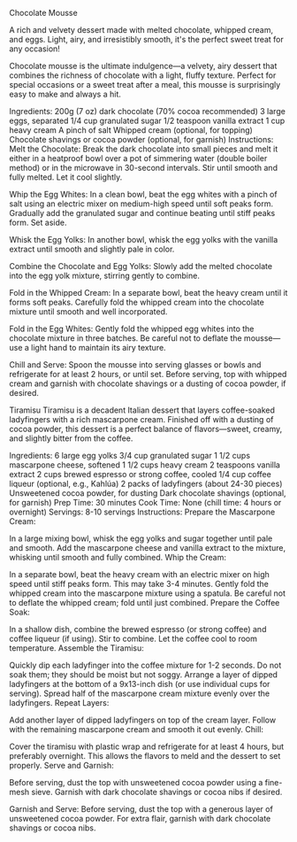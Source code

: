 Chocolate Mousse

A rich and velvety dessert made with melted chocolate, whipped cream, and eggs. Light, airy, and irresistibly smooth, it's the perfect sweet treat for any occasion! 

Chocolate mousse is the ultimate indulgence—a velvety, airy dessert that combines the richness of chocolate with a light, fluffy texture. Perfect for special occasions or a sweet treat after a meal, this mousse is surprisingly easy to make and always a hit.

Ingredients:
200g (7 oz) dark chocolate (70% cocoa recommended)
3 large eggs, separated
1/4 cup granulated sugar
1/2 teaspoon vanilla extract
1 cup heavy cream
A pinch of salt
Whipped cream (optional, for topping)
Chocolate shavings or cocoa powder (optional, for garnish)
Instructions:
Melt the Chocolate: Break the dark chocolate into small pieces and melt it either in a heatproof bowl over a pot of simmering water (double boiler method) or in the microwave in 30-second intervals. Stir until smooth and fully melted. Let it cool slightly.

Whip the Egg Whites: In a clean bowl, beat the egg whites with a pinch of salt using an electric mixer on medium-high speed until soft peaks form. Gradually add the granulated sugar and continue beating until stiff peaks form. Set aside.

Whisk the Egg Yolks: In another bowl, whisk the egg yolks with the vanilla extract until smooth and slightly pale in color.

Combine the Chocolate and Egg Yolks: Slowly add the melted chocolate into the egg yolk mixture, stirring gently to combine.

Fold in the Whipped Cream: In a separate bowl, beat the heavy cream until it forms soft peaks. Carefully fold the whipped cream into the chocolate mixture until smooth and well incorporated.

Fold in the Egg Whites: Gently fold the whipped egg whites into the chocolate mixture in three batches. Be careful not to deflate the mousse—use a light hand to maintain its airy texture.

Chill and Serve: Spoon the mousse into serving glasses or bowls and refrigerate for at least 2 hours, or until set. Before serving, top with whipped cream and garnish with chocolate shavings or a dusting of cocoa powder, if desired.

Tiramisu
Tiramisu is a decadent Italian dessert that layers coffee-soaked ladyfingers with a rich mascarpone cream. Finished off with a dusting of cocoa powder, this dessert is a perfect balance of flavors—sweet, creamy, and slightly bitter from the coffee.

Ingredients:
6 large egg yolks
3/4 cup granulated sugar
1 1/2 cups mascarpone cheese, softened
1 1/2 cups heavy cream
2 teaspoons vanilla extract
2 cups brewed espresso or strong coffee, cooled
1/4 cup coffee liqueur (optional, e.g., Kahlúa)
2 packs of ladyfingers (about 24-30 pieces)
Unsweetened cocoa powder, for dusting
Dark chocolate shavings (optional, for garnish)
Prep Time: 30 minutes
Cook Time: None (chill time: 4 hours or overnight)
Servings: 8-10 servings
Instructions:
Prepare the Mascarpone Cream:

In a large mixing bowl, whisk the egg yolks and sugar together until pale and smooth.
Add the mascarpone cheese and vanilla extract to the mixture, whisking until smooth and fully combined.
Whip the Cream:

In a separate bowl, beat the heavy cream with an electric mixer on high speed until stiff peaks form. This may take 3-4 minutes.
Gently fold the whipped cream into the mascarpone mixture using a spatula. Be careful not to deflate the whipped cream; fold until just combined.
Prepare the Coffee Soak:

In a shallow dish, combine the brewed espresso (or strong coffee) and coffee liqueur (if using). Stir to combine. Let the coffee cool to room temperature.
Assemble the Tiramisu:

Quickly dip each ladyfinger into the coffee mixture for 1-2 seconds. Do not soak them; they should be moist but not soggy.
Arrange a layer of dipped ladyfingers at the bottom of a 9x13-inch dish (or use individual cups for serving).
Spread half of the mascarpone cream mixture evenly over the ladyfingers.
Repeat Layers:

Add another layer of dipped ladyfingers on top of the cream layer. Follow with the remaining mascarpone cream and smooth it out evenly.
Chill:

Cover the tiramisu with plastic wrap and refrigerate for at least 4 hours, but preferably overnight. This allows the flavors to meld and the dessert to set properly.
Serve and Garnish:


Before serving, dust the top with unsweetened cocoa powder using a fine-mesh sieve. Garnish with dark chocolate shavings or cocoa nibs if desired.

Garnish and Serve: Before serving, dust the top with a generous layer of unsweetened cocoa powder. For extra flair, garnish with dark chocolate shavings or cocoa nibs.


